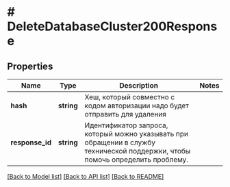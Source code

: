 # # DeleteDatabaseCluster200Response

## Properties

Name | Type | Description | Notes
------------ | ------------- | ------------- | -------------
**hash** | **string** | Хеш, который совместно с кодом авторизации надо будет отправить для удаления |
**response_id** | **string** | Идентификатор запроса, который можно указывать при обращении в службу технической поддержки, чтобы помочь определить проблему. |

[[Back to Model list]](../../README.md#models) [[Back to API list]](../../README.md#endpoints) [[Back to README]](../../README.md)
